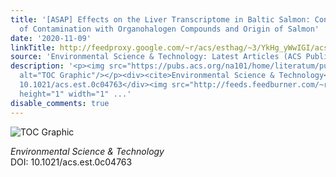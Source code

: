 ```yaml
---
title: '[ASAP] Effects on the Liver Transcriptome in Baltic Salmon: Contributions
  of Contamination with Organohalogen Compounds and Origin of Salmon'
date: '2020-11-09'
linkTitle: http://feedproxy.google.com/~r/acs/esthag/~3/YkHg_yWwIGI/acs.est.0c04763
source: 'Environmental Science & Technology: Latest Articles (ACS Publications)'
description: '<p><img src="https://pubs.acs.org/na101/home/literatum/publisher/achs/journals/content/esthag/0/esthag.ahead-of-print/acs.est.0c04763/20201109/images/medium/es0c04763_0005.gif"
  alt="TOC Graphic"/></p><div><cite>Environmental Science & Technology</cite></div><div>DOI:
  10.1021/acs.est.0c04763</div><img src="http://feeds.feedburner.com/~r/acs/esthag/~4/YkHg_yWwIGI"
  height="1" width="1" ...'
disable_comments: true
---
```

<p><img src="https://pubs.acs.org/na101/home/literatum/publisher/achs/journals/content/esthag/0/esthag.ahead-of-print/acs.est.0c04763/20201109/images/medium/es0c04763_0005.gif" alt="TOC Graphic"/></p><div><cite>Environmental Science & Technology</cite></div><div>DOI: 10.1021/acs.est.0c04763</div><img src="http://feeds.feedburner.com/~r/acs/esthag/~4/YkHg_yWwIGI" height="1" width="1" ...